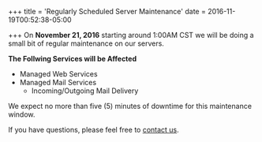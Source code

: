 +++
title = 'Regularly Scheduled Server Maintenance'
date = 2016-11-19T00:52:38-05:00

+++
On **November 21, 2016** starting around 1:00AM CST we will be doing a small bit of regular maintenance on our servers.

**The Follwing Services will be Affected**

 * Managed Web Services
 * Managed Mail Services
   * Incoming/Outgoing Mail Delivery

We expect no more than five (5) minutes of downtime for this maintenance window.

If you have questions, please feel free to [contact us](https://madscitech.com/about/contact/).